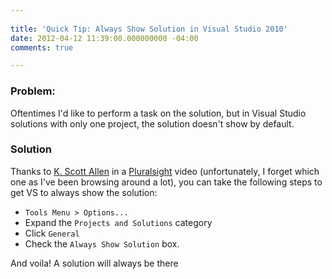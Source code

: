 ```yaml
---
 
title: 'Quick Tip: Always Show Solution in Visual Studio 2010'
date: 2012-04-12 11:39:00.000000000 -04:00
comments: true

---
```

### Problem:

Oftentimes I'd like to perform a task on the solution, but in Visual Studio solutions with only one project, the solution doesn't show by default.

### Solution

Thanks to [K. Scott Allen] in a [Pluralsight] video (unfortunately, I forget which one as I've been browsing around a lot), you can take the following steps to get VS to always show the solution:

* `Tools Menu > Options...`
* Expand the `Projects and Solutions` category
* Click `General`
* Check the `Always Show Solution` box.

And voila! A solution will always be there

[K. Scott Allen]: http://odetocode.com/blogs/scott/
[Pluralsight]: https://www.pluralsight.com
